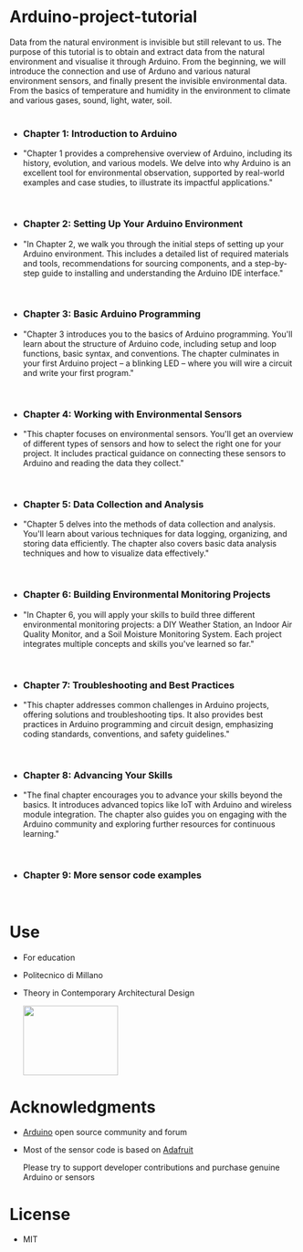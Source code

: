 # Arduino-project-tutorial  
Data from the natural environment is invisible but still relevant to us. The purpose of this tutorial is to obtain and extract data from the natural environment and visualise it through Arduino. From the beginning, we will introduce the connection and use of Arduno and various natural environment sensors, and finally present the invisible environmental data. From the basics of temperature and humidity in the environment to climate and various gases, sound, light, water, soil.  
<br>  


- ### Chapter 1: Introduction to Arduino ###
- "Chapter 1 provides a comprehensive overview of Arduino, including its history, evolution, and various models. We delve into why Arduino is an excellent tool for environmental observation, supported by real-world examples and case studies, to illustrate its impactful applications."  
<br>

- ### Chapter 2: Setting Up Your Arduino Environment ###
- "In Chapter 2, we walk you through the initial steps of setting up your Arduino environment. This includes a detailed list of required materials and tools, recommendations for sourcing components, and a step-by-step guide to installing and understanding the Arduino IDE interface."  
<br>

- ### Chapter 3: Basic Arduino Programming ###
- "Chapter 3 introduces you to the basics of Arduino programming. You'll learn about the structure of Arduino code, including setup and loop functions, basic syntax, and conventions. The chapter culminates in your first Arduino project – a blinking LED – where you will wire a circuit and write your first program."  
<br>

- ### Chapter 4: Working with Environmental Sensors ###
- "This chapter focuses on environmental sensors. You'll get an overview of different types of sensors and how to select the right one for your project. It includes practical guidance on connecting these sensors to Arduino and reading the data they collect."  
<br>

- ### Chapter 5: Data Collection and Analysis ###
- "Chapter 5 delves into the methods of data collection and analysis. You'll learn about various techniques for data logging, organizing, and storing data efficiently. The chapter also covers basic data analysis techniques and how to visualize data effectively."  
<br>

- ### Chapter 6: Building Environmental Monitoring Projects ###
- "In Chapter 6, you will apply your skills to build three different environmental monitoring projects: a DIY Weather Station, an Indoor Air Quality Monitor, and a Soil Moisture Monitoring System. Each project integrates multiple concepts and skills you've learned so far."  
<br>

- ### Chapter 7: Troubleshooting and Best Practices ###
- "This chapter addresses common challenges in Arduino projects, offering solutions and troubleshooting tips. It also provides best practices in Arduino programming and circuit design, emphasizing coding standards, conventions, and safety guidelines."  
<br>

- ### Chapter 8: Advancing Your Skills ###
- "The final chapter encourages you to advance your skills beyond the basics. It introduces advanced topics like IoT with Arduino and wireless module integration. The chapter also guides you on engaging with the Arduino community and exploring further resources for continuous learning."  
<br>

- ### Chapter 9: More sensor code examples ###
<br>  

# Use  
- For education
- Politecnico di Millano
- Theory in Contemporary Architectural Design
  <br>
  
  <img src="https://github.com/zzto1118/Arduino-project-tutorial/assets/56177491/5229b417-50c1-4885-bfd3-c31d5af063a0" width="166" height="122"> 
# Acknowledgments  
- [Arduino](https://github.com/arduino) open source community and forum
- Most of the sensor code is based on [Adafruit](https://github.com/adafruit)  
  
  Please try to support developer contributions and purchase genuine Arduino or sensors  

# License
- MIT
